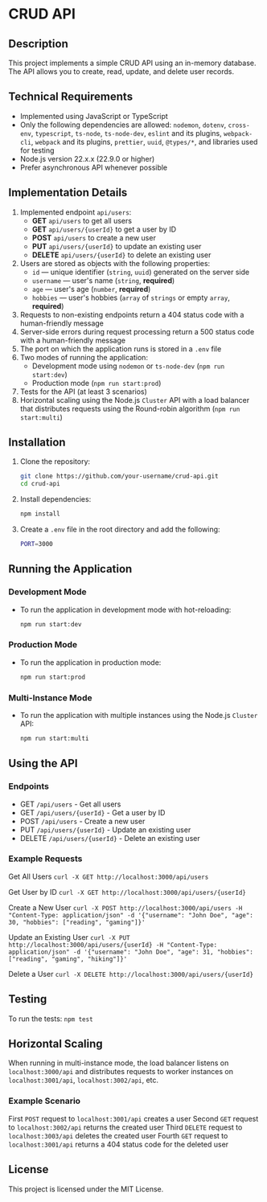 # CRUD API

## Description
This project implements a simple CRUD API using an in-memory database. The API allows you to create, read, update, and delete user records.

## Technical Requirements
- Implemented using JavaScript or TypeScript
- Only the following dependencies are allowed: `nodemon`, `dotenv`, `cross-env`, `typescript`, `ts-node`, `ts-node-dev`, `eslint` and its plugins, `webpack-cli`, `webpack` and its plugins, `prettier`, `uuid`, `@types/*`, and libraries used for testing
- Node.js version 22.x.x (22.9.0 or higher)
- Prefer asynchronous API whenever possible

## Implementation Details
1. Implemented endpoint `api/users`:
    - **GET** `api/users` to get all users
    - **GET** `api/users/{userId}` to get a user by ID
    - **POST** `api/users` to create a new user
    - **PUT** `api/users/{userId}` to update an existing user
    - **DELETE** `api/users/{userId}` to delete an existing user
2. Users are stored as objects with the following properties:
    - `id` — unique identifier (`string`, `uuid`) generated on the server side
    - `username` — user's name (`string`, **required**)
    - `age` — user's age (`number`, **required**)
    - `hobbies` — user's hobbies (`array` of `strings` or empty `array`, **required**)
3. Requests to non-existing endpoints return a 404 status code with a human-friendly message
4. Server-side errors during request processing return a 500 status code with a human-friendly message
5. The port on which the application runs is stored in a `.env` file
6. Two modes of running the application:
    - Development mode using `nodemon` or `ts-node-dev` (`npm run start:dev`)
    - Production mode (`npm run start:prod`)
7. Tests for the API (at least 3 scenarios)
8. Horizontal scaling using the Node.js `Cluster` API with a load balancer that distributes requests using the Round-robin algorithm (`npm run start:multi`)

## Installation
1. Clone the repository:
   ```sh
   git clone https://github.com/your-username/crud-api.git
   cd crud-api
2. Install dependencies:
   ```sh
   npm install
3. Create a `.env` file in the root directory and add the following:
   ```sh
   PORT=3000
## Running the Application

### Development Mode
- To run the application in development mode with hot-reloading:
   ```sh
   npm run start:dev
### Production Mode
- To run the application in production mode:
   ```sh
   npm run start:prod
### Multi-Instance Mode
- To run the application with multiple instances using the Node.js `Cluster` API:
    ```sh
    npm run start:multi
## Using the API
### Endpoints
- GET `/api/users` - Get all users
- GET `/api/users/{userId}` - Get a user by ID
- POST `/api/users` - Create a new user
- PUT `/api/users/{userId}` - Update an existing user
- DELETE `/api/users/{userId}` - Delete an existing user

### Example Requests
Get All Users
    `curl -X GET http://localhost:3000/api/users`

Get User by ID
    `curl -X GET http://localhost:3000/api/users/{userId}`

Create a New User
    `curl -X POST http://localhost:3000/api/users -H "Content-Type: application/json" -d '{"username": "John Doe", "age": 30, "hobbies": ["reading", "gaming"]}'`

Update an Existing User
    `curl -X PUT http://localhost:3000/api/users/{userId} -H "Content-Type: application/json" -d '{"username": "John Doe", "age": 31, "hobbies": ["reading", "gaming", "hiking"]}'`

Delete a User
    `curl -X DELETE http://localhost:3000/api/users/{userId}`

## Testing
To run the tests:
    `npm test`

## Horizontal Scaling
When running in multi-instance mode, the load balancer listens on `localhost:3000/api` and distributes requests to worker instances on `localhost:3001/api`, `localhost:3002/api`, etc.

### Example Scenario
First `POST` request to `localhost:3001/api` creates a user
Second `GET` request to `localhost:3002/api` returns the created user
Third `DELETE` request to `localhost:3003/api` deletes the created user
Fourth `GET` request to `localhost:3001/api` returns a 404 status code for the deleted user

## License
This project is licensed under the MIT License.
